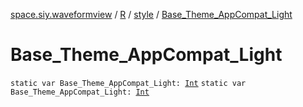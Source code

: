 [space.siy.waveformview](../../index.md) / [R](../index.md) / [style](index.md) / [Base_Theme_AppCompat_Light](./-base_-theme_-app-compat_-light.md)

# Base_Theme_AppCompat_Light

`static var Base_Theme_AppCompat_Light: `[`Int`](https://kotlinlang.org/api/latest/jvm/stdlib/kotlin/-int/index.html)
`static var Base_Theme_AppCompat_Light: `[`Int`](https://kotlinlang.org/api/latest/jvm/stdlib/kotlin/-int/index.html)